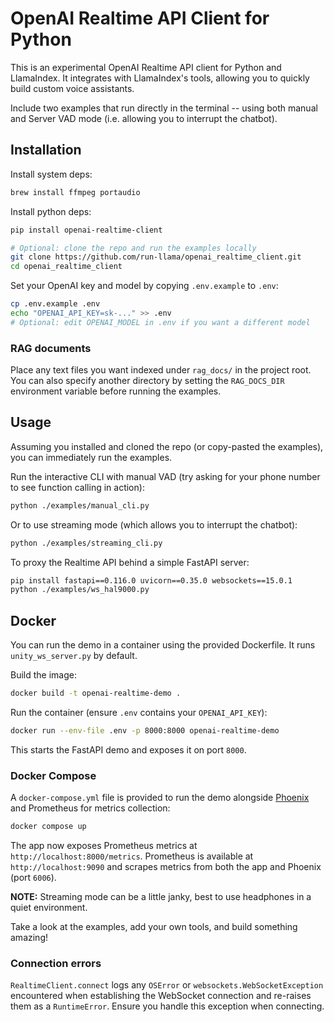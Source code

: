 # OpenAI Realtime API Client for Python

This is an experimental OpenAI Realtime API client for Python and LlamaIndex. It integrates with LlamaIndex's tools, allowing you to quickly build custom voice assistants.

Include two examples that run directly in the terminal -- using both manual and Server VAD mode (i.e. allowing you to interrupt the chatbot).

## Installation

Install system deps:

```bash
brew install ffmpeg portaudio
```

Install python deps:

```bash
pip install openai-realtime-client

# Optional: clone the repo and run the examples locally
git clone https://github.com/run-llama/openai_realtime_client.git
cd openai_realtime_client
```

Set your OpenAI key and model by copying `.env.example` to `.env`:

```bash
cp .env.example .env
echo "OPENAI_API_KEY=sk-..." >> .env
# Optional: edit OPENAI_MODEL in .env if you want a different model
```

### RAG documents

Place any text files you want indexed under `rag_docs/` in the project root.
You can also specify another directory by setting the `RAG_DOCS_DIR`
environment variable before running the examples.

## Usage

Assuming you installed and cloned the repo (or copy-pasted the examples), you can immediately run the examples.

Run the interactive CLI with manual VAD (try asking for your phone number to see function calling in action):

```bash
python ./examples/manual_cli.py
```

Or to use streaming mode (which allows you to interrupt the chatbot):

```bash
python ./examples/streaming_cli.py
```

To proxy the Realtime API behind a simple FastAPI server:

```bash
pip install fastapi==0.116.0 uvicorn==0.35.0 websockets==15.0.1
python ./examples/ws_hal9000.py
```

## Docker

You can run the demo in a container using the provided Dockerfile. It runs
`unity_ws_server.py` by default.

Build the image:

```bash
docker build -t openai-realtime-demo .
```

Run the container (ensure `.env` contains your `OPENAI_API_KEY`):

```bash
docker run --env-file .env -p 8000:8000 openai-realtime-demo
```

This starts the FastAPI demo and exposes it on port `8000`.

### Docker Compose

A `docker-compose.yml` file is provided to run the demo alongside
[Phoenix](https://github.com/Arize-ai/phoenix) and Prometheus for metrics collection:

```bash
docker compose up
```

The app now exposes Prometheus metrics at `http://localhost:8000/metrics`.
Prometheus is available at `http://localhost:9090` and scrapes metrics from
both the app and Phoenix (port `6006`).


**NOTE:** Streaming mode can be a little janky, best to use headphones in a quiet environment.

Take a look at the examples, add your own tools, and build something amazing!

### Connection errors

`RealtimeClient.connect` logs any `OSError` or `websockets.WebSocketException`
encountered when establishing the WebSocket connection and re-raises them as a
`RuntimeError`. Ensure you handle this exception when connecting.
